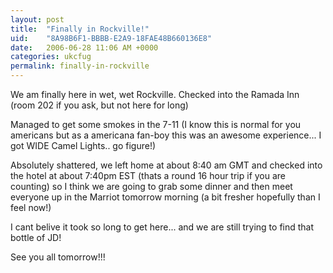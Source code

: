 ```yaml
---
layout: post
title:  "Finally in Rockville!"
uid:	"8A98B6F1-BBBB-E2A9-18FAE48B660136E8"
date:   2006-06-28 11:06 AM +0000
categories: ukcfug
permalink: finally-in-rockville
---
```

We am finally here in wet, wet Rockville. Checked into the Ramada Inn (room 202 if you ask, but not here for long)

Managed to get some smokes in the 7-11 (I know this is normal for you americans but as a americana fan-boy this was an awesome experience... I got WIDE Camel Lights.. go figure!)

Absolutely shattered, we left home at about 8:40 am GMT and checked into the hotel at about 7:40pm EST (thats a round 16 hour trip if you are counting) so I think we are going to grab some dinner and then meet everyone up in the Marriot tomorrow morning (a bit fresher hopefully than I feel now!)

I cant belive it took so long to get here... and we are still trying to find that bottle of JD!

See you all tomorrow!!!